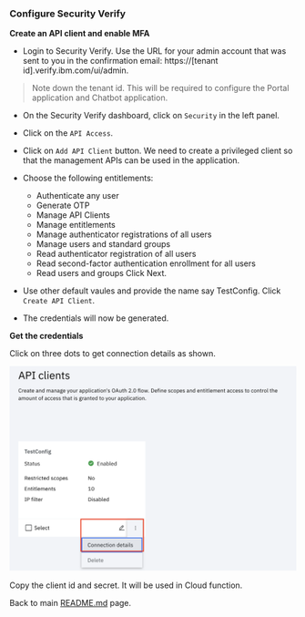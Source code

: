 ### Configure Security Verify

**Create an API client and enable MFA**
- Login to Security Verify. Use the URL for your admin account that was sent to you in the confirmation email: https://[tenant id].verify.ibm.com/ui/admin.
>Note down the tenant id. This will be required to configure the Portal application and Chatbot application.
<!-- TODO changes needed here -->
- On the Security Verify dashboard, click on `Security` in the left panel.
- Click on the `API Access`.
- Click on `Add API Client` button. We need to create a privileged client so that the management APIs can be used in the application.
- Choose the following entitlements:

  * Authenticate any user
  * Generate OTP
  * Manage API Clients
  * Manage entitlements
  * Manage authenticator registrations of all users
  * Manage users and standard groups
  * Read authenticator registration of all users
  * Read second-factor authentication enrollment for all users
  * Read users and groups
Click Next.
- Use other default vaules and provide the name say TestConfig. Click `Create API Client`.
- The credentials will now be generated.

**Get the credentials**

Click on three dots to get connection details as shown.

![api_credential](images/api_credential.png)

Copy the client id and secret. It will be used in Cloud function.

Back to main [README.md](README.md#3-configure-security-verify) page.
